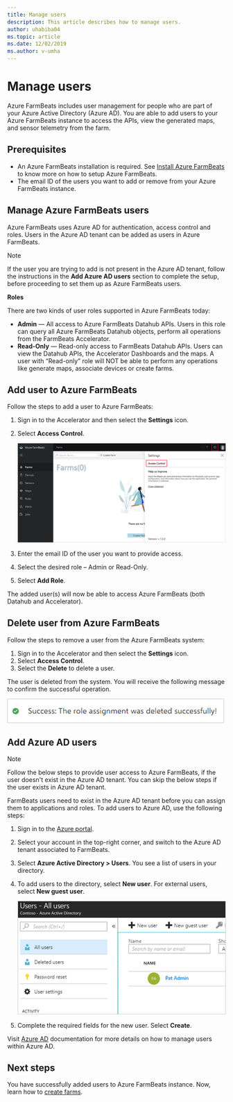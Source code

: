 ```yaml
---
title: Manage users
description: This article describes how to manage users.
author: uhabiba04
ms.topic: article
ms.date: 12/02/2019
ms.author: v-umha
---
```



# Manage users

Azure FarmBeats includes user management for people who are part of your Azure Active Directory (Azure AD). You are able to add users to your Azure FarmBeats instance to access the APIs, view the generated maps, and sensor telemetry from the farm.

## Prerequisites

- An Azure FarmBeats installation is required. See [Install Azure FarmBeats](install-azure-farmbeats.md) to know more on how to setup Azure FarmBeats.
- The email ID of the users you want to add or remove from your Azure FarmBeats instance.

## Manage Azure FarmBeats users

Azure FarmBeats uses Azure AD for authentication, access control and roles. Users in the Azure AD tenant can be added as users in Azure FarmBeats.

> [!NOTE]
> If the user you are trying to add is not present in the Azure AD tenant, follow the instructions in the **Add Azure AD users** section to complete the setup, before proceeding to set them up as Azure FarmBeats users.

**Roles**

There are two kinds of user roles supported in Azure FarmBeats today:

 - **Admin** — All access to Azure FarmBeats Datahub APIs. Users in this role can query all  Azure FarmBeats Datahub objects, perform all operations from the FarmBeats Accelerator.
 - **Read-Only** — Read-only access to FarmBeats Datahub APIs. Users can view the Datahub APIs, the Accelerator Dashboards and the maps. A user with “Read-only” role will NOT be able to perform any operations like generate maps, associate devices or create farms.


## Add user to Azure FarmBeats

Follow the steps to add a user to Azure FarmBeats:

1.	Sign in to the Accelerator and then select the **Settings** icon.
2.	Select **Access Control**.

    ![Project Farm Beats](./media/create-farms-in-azure-farmbeats/settings-users-1.png)

3.	Enter the email ID of the user you want to provide access.
4.	Select the desired role – Admin or Read-Only.
5.	Select **Add Role**.

The added user(s) will now be able to access Azure FarmBeats (both Datahub and Accelerator).

## Delete user from Azure FarmBeats

Follow the steps to remove a user from the Azure FarmBeats system:

1.	Sign in to the Accelerator and then select the **Settings** icon.
2.	Select **Access Control**.
3.	Select the **Delete** to delete a user.

The user is deleted from the system. You will receive the following message to confirm the successful operation.

![Project Farm Beats](./media/create-farms-in-azure-farmbeats/manage-users-2.png)

## Add Azure AD users

> [!NOTE]
> Follow the below steps to provide user access to Azure FarmBeats, if the user doesn't exist in the Azure AD tenant. You can skip the below steps if the user exists in Azure AD tenant.
>

FarmBeats users need to exist in the Azure AD tenant before you can assign them to applications and roles. To add users to Azure AD, use the following steps:

1.	Sign in to the [Azure portal](https://portal.azure.com/).
2.	Select your account in the top-right corner, and switch to the Azure AD tenant associated to FarmBeats.
3.	Select **Azure Active Directory > Users**.
    You see a list of users in your directory.
4.	To add users to the directory, select **New user**. For external users, select **New guest user**.

    ![Project Farm Beats](./media/create-farms-in-azure-farmbeats/manage-users-3.png)

5.	Complete the required fields for the new user. Select **Create**.

Visit [Azure AD](https://docs.microsoft.com/azure/active-directory/fundamentals/add-users-azure-active-directory/) documentation for more details on how to manage users within Azure AD.

## Next steps

You have successfully added users to Azure FarmBeats instance. Now, learn how to [create farms](manage-farms-in-azure-farmbeats.md#create-farms).

